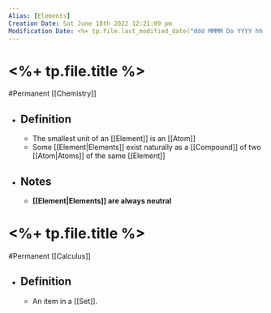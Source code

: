 ```yaml
---
Alias: [Elements]
Creation Date: Sat June 18th 2022 12:21:09 pm 
Modification Date: <%+ tp.file.last_modified_date("ddd MMMM Do YYYY hh:mm:ss a") %>
---
```

# <%+ tp.file.title %>
#Permanent [[Chemistry]]

- ## Definition
	- The smallest unit of an [[Element]] is an [[Atom]]
	- Some [[Element|Elements]] exist naturally as a [[Compound]] of two [[Atom|Atoms]] of the same [[Element]]
- ## Notes
	- **[[Element|Elements]] are always neutral**

# <%+ tp.file.title %>
#Permanent [[Calculus]]

- ## Definition
	- An item in a [[Set]].